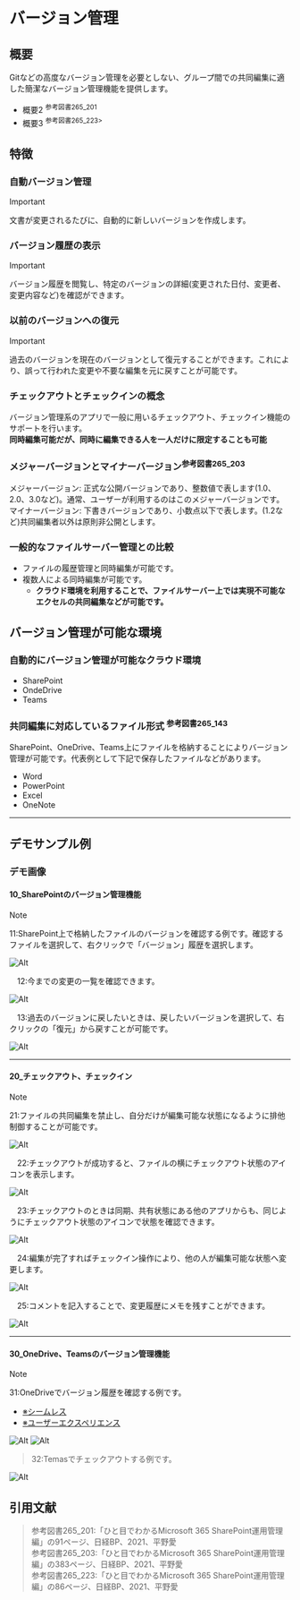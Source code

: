 # バージョン管理

## 概要

Gitなどの高度なバージョン管理を必要としない、グループ間での共同編集に適した簡潔なバージョン管理機能を提供します。

- 概要2 <sup>参考図書265_201</sup>
- 概要3 <sup>参考図書265_223>  

## 特徴

### 自動バージョン管理

> [!IMPORTANT]  
> 文書が変更されるたびに、自動的に新しいバージョンを作成します。

### バージョン履歴の表示

> [!IMPORTANT]  
> バージョン履歴を閲覧し、特定のバージョンの詳細(変更された日付、変更者、変更内容など)を確認ができます。

### 以前のバージョンへの復元

> [!IMPORTANT]  
> 過去のバージョンを現在のバージョンとして復元することができます。これにより、誤って行われた変更や不要な編集を元に戻すことが可能です。

### チェックアウトとチェックインの概念

バージョン管理系のアプリで一般に用いるチェックアウト、チェックイン機能のサポートを行います。  
**同時編集可能だが、同時に編集できる人を一人だけに限定することも可能**

### メジャーバージョンとマイナーバージョン<sup>参考図書265_203</sup>

メジャーバージョン: 正式な公開バージョンであり、整数値で表します(1.0、2.0、3.0など)。通常、ユーザーが利用するのはこのメジャーバージョンです。  
マイナーバージョン: 下書きバージョンであり、小数点以下で表します。(1.2など)共同編集者以外は原則非公開とします。  

### 一般的なファイルサーバー管理との比較

- ファイルの履歴管理と同時編集が可能です。
- 複数人による同時編集が可能です。
  - **クラウド環境を利用することで、ファイルサーバー上では実現不可能なエクセルの共同編集などが可能です。**

## バージョン管理が可能な環境

### 自動的にバージョン管理が可能なクラウド環境

- SharePoint
- OndeDrive
- Teams

### 共同編集に対応しているファイル形式 <sup>参考図書265_143</sup>

SharePoint、OneDrive、Teams上にファイルを格納することによりバージョン管理が可能です。代表例として下記で保存したファイルなどがあります。

- Word
- PowerPoint
- Excel
- OneNote

---

## デモサンプル例

### デモ画像

#### 10_SharePointのバージョン管理機能

> [!NOTE]  
> 11:SharePoint上で格納したファイルのバージョンを確認する例です。確認するファイルを選択して、右クリックで「バージョン」履歴を選択します。

![Alt](../../7_Prj/716_M365/200_インフラサービス/04_バージョン管理/04_バージョン管理1.png)

　12:今までの変更の一覧を確認できます。

![Alt](../../7_Prj/716_M365/200_インフラサービス/04_バージョン管理/04_バージョン管理2.png)

　13:過去のバージョンに戻したいときは、戻したいバージョンを選択して、右クリックの「復元」から戻すことが可能です。

![Alt](../../7_Prj/716_M365/200_インフラサービス/04_バージョン管理/04_バージョン管理3.png)

---

#### 20_チェックアウト、チェックイン

> [!NOTE]
> 21:ファイルの共同編集を禁止し、自分だけが編集可能な状態になるように排他制御することが可能です。

![Alt](../../7_Prj/716_M365/200_インフラサービス/04_バージョン管理/04_バージョン管理4.png)

　22:チェックアウトが成功すると、ファイルの横にチェックアウト状態のアイコンを表示します。

![Alt](../../7_Prj/716_M365/200_インフラサービス/04_バージョン管理/04_バージョン管理5.png)

　23:チェックアウトのときは同期、共有状態にある他のアプリからも、同じようにチェックアウト状態のアイコンで状態を確認できます。

![Alt](../../7_Prj/716_M365/200_インフラサービス/04_バージョン管理/04_バージョン管理12.png)

　24:編集が完了すればチェックイン操作により、他の人が編集可能な状態へ変更します。

![Alt](../../7_Prj/716_M365/200_インフラサービス/04_バージョン管理/04_バージョン管理6.png)

　25:コメントを記入することで、変更履歴にメモを残すことができます。

![Alt](../../7_Prj/716_M365/200_インフラサービス/04_バージョン管理/04_バージョン管理7.png)

---

#### 30_OneDrive、Teamsのバージョン管理機能

> [!NOTE]  
> 31:OneDriveでバージョン履歴を確認する例です。

- [※シームレス](https://e-words.jp/w/%E3%82%B7%E3%83%BC%E3%83%A0%E3%83%AC%E3%82%B9.html)
- [※ユーザーエクスペリエンス](https://service.shiftinc.jp/column/4748/)

![Alt](../../7_Prj/716_M365/200_インフラサービス/04_バージョン管理/04_バージョン管理9.png)
![Alt](../../7_Prj/716_M365/200_インフラサービス/04_バージョン管理/04_バージョン管理10.png)

> 32:Temasでチェックアウトする例です。

![Alt](../../7_Prj/716_M365/200_インフラサービス/04_バージョン管理/04_バージョン管理11.png)

## 引用文献

> 参考図書265_201:「ひと目でわかるMicrosoft 365 SharePoint運用管理編」の91ページ、日経BP、2021、平野愛  
> 参考図書265_203:「ひと目でわかるMicrosoft 365 SharePoint運用管理編」の383ページ、日経BP、2021、平野愛  
> 参考図書265_223:「ひと目でわかるMicrosoft 365 SharePoint運用管理編」の86ページ、日経BP、2021、平野愛  
